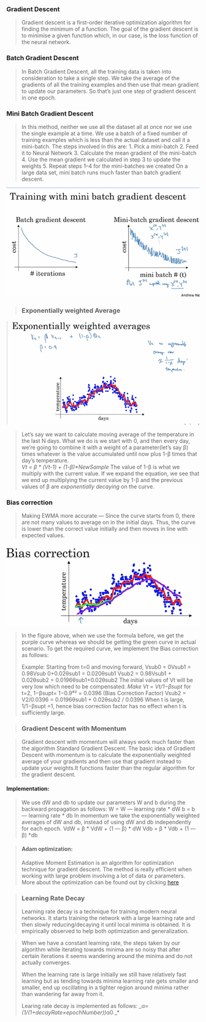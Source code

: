 ### Gradient Descent
>Gradient descent is a first-order iterative optimization algorithm for finding the minimum of a function. The goal of the gradient descent is to minimise a given function which, in our case, is the loss function of the neural network.
>
### Batch Gradient Descent
>In Batch Gradient Descent, all the training data is taken into consideration to take a single step. We take the average of the gradients of all the training examples and then use that mean gradient to update our parameters. So that’s just one step of gradient descent in one epoch.
>
### Mini Batch Gradient Descent
>In this method, neither we use all the dataset all at once nor we use the single example at a time. We use a batch of a fixed number of training examples which is less than the actual dataset and call it a mini-batch. 
The steps involved in this are:
    1. Pick a mini-batch
    2. Feed it to Neural Network
    3. Calculate the mean gradient of the mini-batch
    4. Use the mean gradient we calculated in step 3 to update the weights
    5. Repeat steps 1–4 for the mini-batches we created
On a large data set, mini batch runs much faster than batch gradient descent.
>
![](/resources/ImprovingDeepNeuralNetworks/images/BatchvsMiniBatch.png)

>### Exponentially weighted Average
>
![](/resources/ImprovingDeepNeuralNetworks/images/EWG.png)

>Let’s say we want to calculate moving average of the temperature in the last N days. What we do is we start with 0, and then every day, we’re going to combine it with a weight of a parameter(let’s say β) times whatever is the value accumulated until now plus 1-β times that day’s temperature.  
_Vt = β * (Vt-1) + (1-β)*NewSample_
The value of 1-β is what we multiply with the current value. If we expand the equation, we see that we end up multiplying the current value by 1-β and the previous values of β are *exponentially decaying* on the curve.
>
### Bias correction

>Making EWMA more accurate — Since the curve starts from 0, there are not many values to average on in the initial days. Thus, the curve is lower than the correct value initially and then moves in line with expected values.
>
![](/resources/ImprovingDeepNeuralNetworks/images/Bias.png)
>
>In the figure above, when we use the formula before, we get the purple curve whereas we should be getting the green curve in actual scenario. To get the required curve, we implement the Bias correction as follows:
>
>Example: Starting from t=0 and moving forward,
        Vsub0 = 0Vsub1 = 0.98Vsub 0+0.02θsub1 = 0.020θsub1
        Vsub2 = 0.98Vsub1 + 0.02θsub2 = 0.0196θsub1+0.02θsub2
The initial values of Vt will be very low which need to be compensated.
 _*Make Vt = Vt/1−βsupt*_
>    for t=2, 1−βsupt= 1−0.9⁸² = 0.0396 (Bias Correction Factor)
    Vsub2 = V2/0.0396 = 0.0196θsub1 + 0.02θsub2 / 0.0396
When t is large, 1/1−βsupt =1, hence bias correction factor has no effect when t is sufficiently large.

>### Gradient Descent with Momentum

>Gradient descent with momentum will always work much faster than the algorithm Standard Gradient Descent. The basic idea of Gradient Descent with momentum is to calculate the exponentially weighted average of your gradients and then use that gradient instead to update your weights.It functions faster than the regular algorithm for the gradient descent.
>
#### Implementation:
>We use dW and db to update our parameters W and b during the backward propagation as follows:
    W = W — learning rate * dW
    b = b — learning rate * db
In momentum we take the exponentially weighted averages of dW and db, instead of using dW and db independently for each epoch.
    VdW = β * VdW + (1 — β) * dW
    Vdb = β * Vdb + (1 — β) *db

>#### Adam optimization:
>
>Adaptive Moment Estimation is an algorithm for optimization technique for gradient descent. The method is really efficient when working with large problem involving a lot of data or parameters.
More about the optimization can be found out by clicking [here](https://www.geeksforgeeks.org/intuition-of-adam-optimizer/)

>### Learning Rate Decay
>Learning rate decay is a technique for training modern neural networks. It starts training the network with a large learning rate and then slowly reducing/decaying it until local minima is obtained. It is empirically observed to help both optimization and generalization.

>When we have a constant learning rate, the steps taken by our algorithm while iterating towards minima are so noisy that after certain iterations it seems wandering around the minima and do not actually converges.
>
>When the learning rate is large initially we still have relatively fast learning but as tending towards minima learning rate gets smaller and smaller, end up oscillating in a tighter region around minima rather than wandering far away from it.
>
>Learing rate decay is implemented as follows:
*_α=(1/(1+decayRate×epochNumber))*​α0 _*



